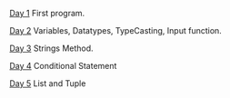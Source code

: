 
[Day 1](./aug1.py) First program.

[Day 2](./aug2.py)  Variables, Datatypes, TypeCasting, Input function.

[Day 3](./aug3.py) Strings Method.

[Day 4](./aug4.py) Conditional Statement 

[Day 5](./aug5.py) List and Tuple